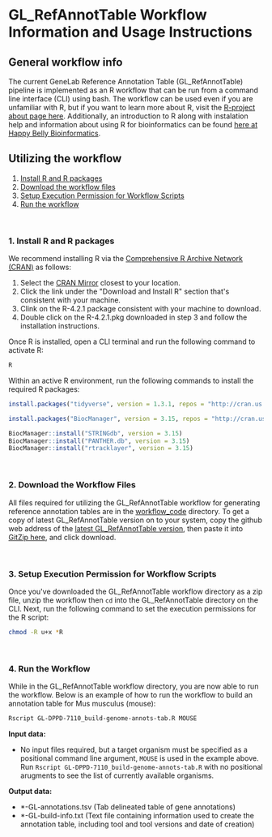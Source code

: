 # GL_RefAnnotTable Workflow Information and Usage Instructions

## General workflow info
The current GeneLab Reference Annotation Table (GL_RefAnnotTable) pipeline is implemented as an R workflow that can be run from a command line interface (CLI) using bash. The workflow can be used even if you are unfamiliar with R, but if you want to learn more about R, visit the [R-project about page here](https://www.r-project.org/about.html). Additionally, an introduction to R along with instalation help and information about using R for bioinformatics can be found [here at Happy Belly Bioinformatics](https://astrobiomike.github.io/R/basics).  

## Utilizing the workflow

1. [Install R and R packages](#1-install-r-and-r-packages)  
2. [Download the workflow files](#2-download-the-workflow-files)  
3. [Setup Execution Permission for Workflow Scripts](#3-setup-execution-permission-for-workflow-scripts)
4. [Run the workflow](#4-run-the-workflow)  

<br>

### 1. Install R and R packages

We recommend installing R via the [Comprehensive R Archive Network (CRAN)](https://cran.r-project.org/) as follows: 

1. Select the [CRAN Mirror](https://cran.r-project.org/mirrors.html) closest to your location.
2. Click the link under the "Download and Install R" section that's consistent with your machine.
3. Clink on the R-4.2.1 package consistent with your machine to download.
4. Double click on the R-4.2.1.pkg downloaded in step 3 and follow the installation instructions.

Once R is installed, open a CLI terminal and run the following command to activate R:

```bash
R
```

Within an active R environment, run the following commands to install the required R packages:

```R
install.packages("tidyverse", version = 1.3.1, repos = "http://cran.us.r-project.org")

install.packages("BiocManager", version = 3.15, repos = "http://cran.us.r-project.org")

BiocManager::install("STRINGdb", version = 3.15)
BiocManager::install("PANTHER.db", version = 3.15)
BiocManager::install("rtracklayer", version = 3.15)
```

<br>

### 2. Download the Workflow Files

All files required for utilizing the GL_RefAnnotTable workflow for generating reference annotation tables are in the [workflow_code](workflow_code) directory. To get a 
copy of latest GL_RefAnnotTable version on to your system, copy the github web address of the [latest GL_RefAnnotTable version](workflow_code/GL_RefAnnotTable_1.0), then paste it into [GitZip here](http://kinolien.github.io/gitzip/), and click download. 

<br>

### 3. Setup Execution Permission for Workflow Scripts

Once you've downloaded the GL_RefAnnotTable workflow directory as a zip file, unzip the workflow then `cd` into the GL_RefAnnotTable directory on the CLI. Next, run the following command to set the execution permissions for the R script:

```bash
chmod -R u+x *R
```

<br>

### 4. Run the Workflow

While in the GL_RefAnnotTable workflow directory, you are now able to run the workflow. Below is an example of how to run the workflow to build an annotation table for Mus musculus (mouse):

```bash
Rscript GL-DPPD-7110_build-genome-annots-tab.R MOUSE
```

**Input data:**

- No input files required, but a target organism must be specified as a positional command line argument, `MOUSE` is used in the example above. Run `Rscript GL-DPPD-7110_build-genome-annots-tab.R` with no positional arugments to see the list of currently available organisms. 

**Output data:**

- *-GL-annotations.tsv (Tab delineated table of gene annotations)
- *-GL-build-info.txt (Text file containing information used to create the annotation table, including tool and tool versions and date of creation)

